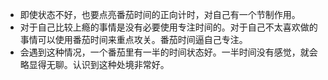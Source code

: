- 即使状态不好，也要点亮番茄时间的正向计时，对自己有一个节制作用。
- 对于自己比较上瘾的事情是没有必要使用专注时间的。对于自己不太喜欢做的事情可以使用番茄时间来重点攻关。番茄时间逼自己专注。
- 会遇到这种情况，一个番茄里有一半的时间状态好。一半时间没有感觉，就会略显得无聊。认识到这种处境非常好。
